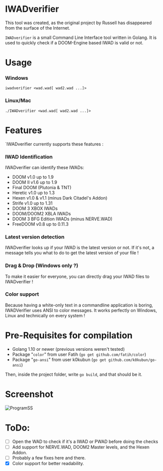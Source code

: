 # IWADverifier

This tool was created, as the original project by Russell has disappeared from the surface of the Internet. 

`IWADverifier` is a small Command Line Interface tool written in Golang. It is used to quickly check if a DOOM-Engine based IWAD is valid or not. 

# Usage
### Windows
`iwadverifier <wad.wad[ wad2.wad ...]>`
### Linux/Mac
`./IWADverifier <wad.wad[ wad2.wad ...]>`

# Features
`IWADverifier currently supports these features :

### IWAD Identification
IWADverifier can identify these IWADs:
* DOOM v1.0 up to 1.9
* DOOM II v1.6 up to 1.9
* Final DOOM (Plutonia & TNT)
* Heretic v1.0 up to 1.3
* Hexen v1.0 & v1.1 (minus Dark Citadel's Addon)
* Strife v1.0 up to 1.31
* DOOM 3 XBOX IWADs
* DOOM/DOOM2 XBLA IWADs
* DOOM 3 BFG Edition IWADs (minus NERVE.WAD)
* FreeDOOM v0.8 up to 0.11.3

### Latest version detection
IWADverifier looks up if your IWAD is the latest version or not. If it's not, a message tells you what to do to get the latest version of your file !

### Drag & Drop (Windows only ?)
To make it easier for everyone, you can directly drag your IWAD files to IWADverifier !

### Color support
Because having a white-only text in a commandline application is boring, IWADVerifier uses ANSI to color messages. It works perfectly on Windows, Linux and technically on every system !

# Pre-Requisites for compilation
- Golang 1.10 or newer (previous versions weren't tested)
- Package "`color`" from user Fatih (`go get github.com/fatih/color`)
- Package "`go-ansi`" from user k0kubun (`go get github.com/k0kubun/go-ansi`)

Then, inside the project folder, write `go build`, and that should be it.

# Screenshot
![ProgramSS](https://i.imgur.com/tviS1Gr.png)

# ToDo:
- [ ] Open the WAD to check if it's a IWAD or PWAD before doing the checks
- [ ] Add support for NERVE.WAD, DOOM2 Master levels, and the Hexen Addon.
- [ ] Probably a few fixes here and there.
- [x] Color support for better readability.
